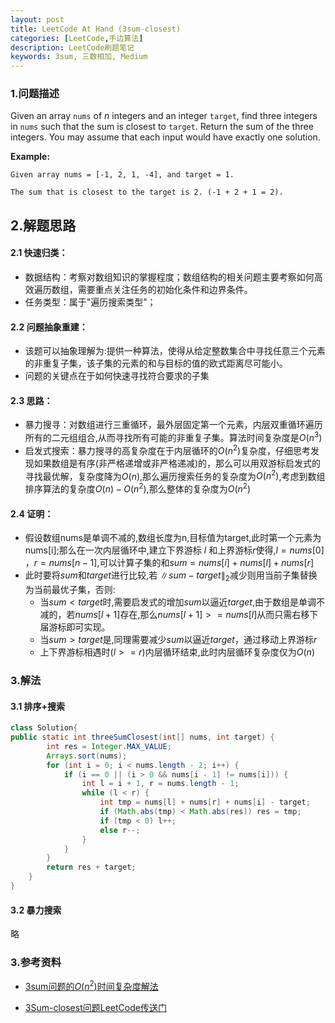 ```yaml
---
layout: post
title: LeetCode At Hand (3sum-closest)
categories: [LeetCode,手边算法]
description: LeetCode刷题笔记
keywords: 3sum, 三数相加, Medium
---
```


### 1.问题描述

Given an array `nums` of *n* integers and an integer `target`, find three integers in `nums` such that the sum is closest to `target`. Return the sum of the three integers. You may assume that each input would have exactly one solution.

**Example:**

```
Given array nums = [-1, 2, 1, -4], and target = 1.

The sum that is closest to the target is 2. (-1 + 2 + 1 = 2).
```

## 2.解题思路

#### 2.1 快速归类：

+ 数据结构：考察对数组知识的掌握程度；数组结构的相关问题主要考察如何高效遍历数组，需要重点关注任务的初始化条件和边界条件。
+ 任务类型：属于"遍历搜索类型”；

#### 2.2 问题抽象重建：

+ 该题可以抽象理解为:提供一种算法，使得从给定整数集合中寻找任意三个元素的非重复子集，该子集的元素的和与目标的值的欧式距离尽可能小。
+ 问题的关键点在于如何快速寻找符合要求的子集

#### 2.3 思路：

+ 暴力搜寻：对数组进行三重循环，最外层固定第一个元素，内层双重循环遍历所有的二元组组合,从而寻找所有可能的非重复子集。算法时间复杂度是$O(n^3)​$
+ 启发式搜索：暴力搜寻的高复杂度在于内层循环的$O(n^2)​$复杂度，仔细思考发现如果数组是有序(非严格递增或非严格递减)的，那么可以用双游标启发式的寻找最优解，复杂度降为$O(n)​$,那么遍历搜索任务的复杂度为$O(n^2)​$,考虑到数组排序算法的复杂度$O(n)-O(n^2)​$,那么整体的复杂度为$O(n^2)​$

#### 2.4 证明：

+ 假设数组nums是单调不减的,数组长度为n,目标值为target,此时第一个元素为nums[i];那么在一次内层循环中,建立下界游标 $l​$ 和上界游标$r​$使得,$l=nums[0]​$，$r=nums[n-1]​$,可以计算子集的和$sum=nums[i]+nums[l]+nums[r]​$
+ 此时要将$sum$和$target$进行比较,若  $\|sum-target\|_2$减少则用当前子集替换为当前最优子集，否则:
  + 当$sum<target$时,需要启发式的增加$sum$以逼近$target$,由于数组是单调不减的，若$nums[l+1]$存在,那么$nums[l+1]>=nums[l]$从而只需右移下届游标即可实现。
  + 当$sum>target​$是,同理需要减少$sum​$以逼近$target​$，通过移动上界游标$r​$
  + 上下界游标相遇时$(l>=r)​$内层循环结束,此时内层循环复杂度仅为$O(n)​$

### 3.解法

#### 3.1 排序+搜索


```java
class Solution{
public static int threeSumClosest(int[] nums, int target) {
        int res = Integer.MAX_VALUE;
        Arrays.sort(nums);
        for (int i = 0; i < nums.length - 2; i++) {
            if (i == 0 || (i > 0 && nums[i - 1] != nums[i])) {
                int l = i + 1, r = nums.length - 1;
                while (l < r) {
                    int tmp = nums[l] + nums[r] + nums[i] - target;
                    if (Math.abs(tmp) < Math.abs(res)) res = tmp;
                    if (tmp < 0) l++;
                    else r--;
                }
            }
        }
        return res + target;
    }
}
```

#### 3.2 暴力搜索

略

### 3.参考资料

+ [3sum问题的$O(n^2)$时间复杂度解法](https://leetcode.com/problems/3sum/discuss/7380/Concise-O(N2)-Java-solution)

+ [3Sum-closest问题LeetCode传送门](https://leetcode.com/problems/3sum-closest/)